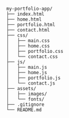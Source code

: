     my-portfolio-app/
    ├── index.html
    ├── home.html
    ├── portfolio.html
    ├── contact.html
    ├── css/
    │   ├── main.css
    │   ├── home.css
    │   ├── portfolio.css
    │   └── contact.css
    ├── js/
    │   ├── main.js
    │   ├── home.js
    │   ├── portfolio.js
    │   └── contact.js
    ├── assets/
    │   ├── images/
    │   └── fonts/
    ├── .gitignore
    └── README.md
